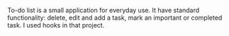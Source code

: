 To-do list is a small application for everyday use. It have standard functionality: delete, edit and add a task, mark an important or completed task. I used hooks in that project.
